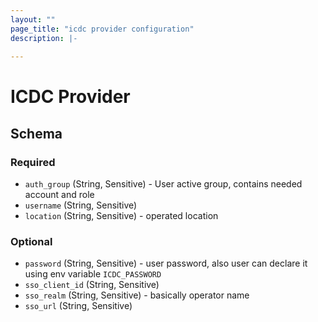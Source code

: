 ```yaml
---
layout: ""
page_title: "icdc provider configuration"
description: |-
    
---
```


# ICDC Provider
## Schema
### Required
- `auth_group` (String, Sensitive) - User active group, contains needed account and role
- `username` (String, Sensitive)
- `location` (String, Sensitive) - operated location

### Optional
- `password` (String, Sensitive) - user password, also user can declare it using env variable `ICDC_PASSWORD`
- `sso_client_id` (String, Sensitive)
- `sso_realm` (String, Sensitive) - basically operator name 
- `sso_url` (String, Sensitive)



